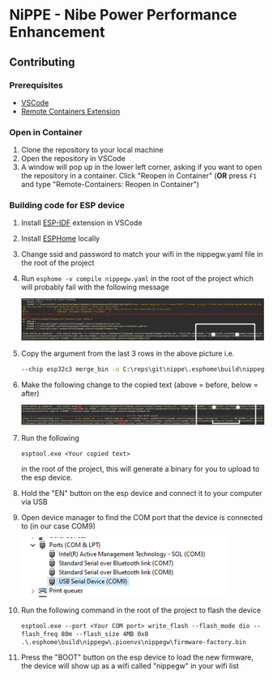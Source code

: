 # NiPPE - **Ni**be **P**ower **P**erformance **E**nhancement

## Contributing
### Prerequisites

* [VSCode](https://code.visualstudio.com/)
* [Remote Containers Extension](https://marketplace.visualstudio.com/items?itemName=ms-vscode-remote.remote-containers)

### Open in Container

1. Clone the repository to your local machine
1. Open the repository in VSCode
1. A window will pop up in the lower left corner, asking if you want to open the repository in a container. Click "Reopen in Container"
 (**OR** press `F1` and type "Remote-Containers: Reopen in Container")

### Building code for ESP device

1. Install [ESP-IDF](https://marketplace.visualstudio.com/items?itemName=espressif.esp-idf-extension) extension in VSCode
1. Install [ESPHome](https://esphome.io/guides/installing_esphome.html#windowsii) locally
1. Change ssid and password to match your wifi in the nippegw.yaml file in the root of the project
1. Run `esphome -v compile nippegw.yaml` in the root of the project which will probably fail with the following message

    ![image](.\doc\resources\compile-command-fail.png)

1. Copy the argument from the last 3 rows in the above picture i.e.

    ```bash
    --chip esp32c3 merge_bin -o C:\reps\git\nippe\.esphome\build\nippegw\.pioenvs\nippegw/firmware-factory.bin --flash_size 4MB 0x0000 C:\Users\bt6259\.platformio\packages\framework-arduinoespressif32\tools\sdk\esp32c3\bin\bootloader__40m.bin 0x8000 C:\reps\git\nippe\.esphome\build\nippegw\.pioenvs\nippegw\partitions.bin 0xe000 C:\Users\bt6259\.platformio\packages\framework-arduinoespressif32\tools\partitions\boot_app0.bin 0x10000 C:\reps\git\nippe\.esphome\build\nippegw\.pioenvs\nippegw/firmware.bin
    ```

1. Make the following change to the copied text (above = before, below = after)

    ![image](.\doc\resources\merge-fix.png)

1. Run the following

    ```
    esptool.exe <Your copied text>
    ```
    in the root of the project, this will generate a binary for you to upload to the esp device.

1. Hold the "EN" button on the esp device and connect it to your computer via USB

1. Open device manager to find the COM port that the device is connected to (in our case COM9)

    ![image](.\doc\resources\com-port.png)

1. Run the following command in the root of the project to flash the device

    ```
    esptool.exe --port <Your COM port> write_flash --flash_mode dio --flash_freq 80m --flash_size 4MB 0x0 .\.esphome\build\nippegw\.pioenvs\nippegw\firmware-factory.bin
    ```

1. Press the "BOOT" button on the esp device to load the new firmware, the device will show up as a wifi called "nippegw" in your wifi list
